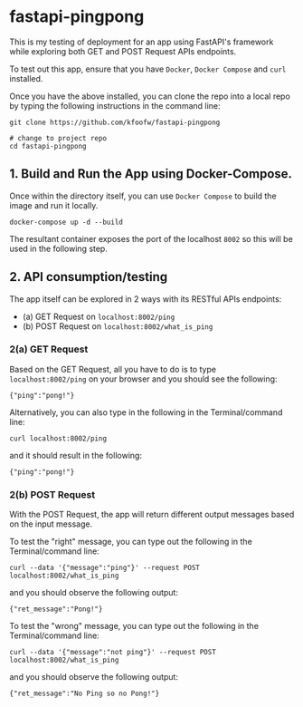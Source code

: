 # fastapi-pingpong

This is my testing of deployment for an app using FastAPI's framework while exploring both GET and POST Request APIs endpoints.

To test out this app, ensure that you have `Docker`, `Docker Compose` and `curl` installed.

Once you have the above installed, you can clone the repo into a local repo by typing the following instructions in the command line:

```
git clone https://github.com/kfoofw/fastapi-pingpong

# change to project repo
cd fastapi-pingpong
```

## 1. Build and Run the App using Docker-Compose.

Once within the directory itself, you can use `Docker Compose` to build the image and run it locally.

```
docker-compose up -d --build
```

The resultant container exposes the port of the localhost `8002` so this will be used in the following step.

## 2. API consumption/testing

The app itself can be explored in 2 ways with its RESTful APIs endpoints:
- (a) GET Request on `localhost:8002/ping`
- (b) POST Request on `localhost:8002/what_is_ping`

### 2(a) GET Request

Based on the GET Request, all you have to do is to type `localhost:8002/ping` on your browser and you should see the following:

```
{"ping":"pong!"}
```

Alternatively, you can also type in the following in the Terminal/command line:

```
curl localhost:8002/ping
```

and it should result in the following:

```
{"ping":"pong!"}
```

### 2(b) POST Request

With the POST Request, the app will return different output messages based on the input message.

To test the "right" message, you can type out the following in the Terminal/command line:

```
curl --data '{"message":"ping"}' --request POST localhost:8002/what_is_ping
```

and you should observe the following output:

```
{"ret_message":"Pong!"}
```

To test the "wrong" message, you can type out the following in the Terminal/command line:

```
curl --data '{"message":"not ping"}' --request POST localhost:8002/what_is_ping
```

and you should observe the following output:

```
{"ret_message":"No Ping so no Pong!"}
```

